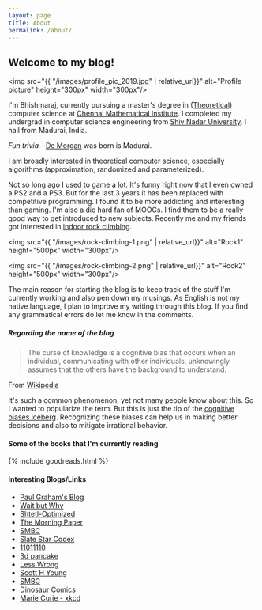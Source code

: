 ```yaml
---
layout: page
title: About
permalink: /about/
---
```


## Welcome to my blog! 

<img src="{{ "/images/profile_pic_2019.jpg" | relative_url}}" alt="Profile picture" height="300px" width="300px"/>


I'm Bhishmaraj, currently pursuing a master's degree in ([Theoretical](https://introtcs.org/public/lec_01_introduction.html)) computer science at [Chennai Mathematical Institute](https://www.cmi.ac.in/people/student-profile.php?id=bhishma). I completed my undergrad in computer science engineering from [Shiv Nadar University](https://snu.edu.in/). I hail from Madurai, India. 

_Fun trivia_ - [De Morgan](https://en.wikipedia.org/wiki/Augustus_De_Morgan#Childhood) was born is Madurai. 

I am broadly interested in theoretical computer science, especially algorithms (approximation, randomized and parameterized). 

Not so long ago I used to game a lot. It's funny right now that I even owned a PS2 and a PS3. But for the last 3 years it has been replaced with competitive programming. I found it to be more addicting and interesting than gaming. I'm also a die hard fan of MOOCs. I find them to be a really good way to get introduced to new subjects. Recently me and my friends got interested in [indoor rock climbing](https://goo.gl/maps/ngSee2YXmvx2m1kR6). 

 <img src="{{ "/images/rock-climbing-1.png" | relative_url}}" alt="Rock1" height="500px" width="300px"/>

 <img src="{{ "/images/rock-climbing-2.png" | relative_url}}" alt="Rock2" height="500px" width="300px"/>

The main reason for starting the blog is to keep track of the stuff I'm currently working and also pen down my musings. As English is not my native language, I plan to improve my writing through this blog. If you find any grammatical errors do let me know in the comments.



##### Regarding the name of the blog  

>The curse of knowledge is a cognitive bias that occurs when an individual, communicating with other individuals, unknowingly assumes that the others have the background to understand.

From [Wikipedia](https://en.wikipedia.org/wiki/Curse_of_knowledge)

It's such a common phenomenon, yet not many people know about this. So I wanted to popularize the term. But this is just the tip of the [cognitive biases iceberg](https://yourbias.is/). Recognizing these biases can help us in making better decisions and also to mitigate irrational behavior.  


#### Some of the books that I'm currently reading

{% include goodreads.html %}

#### Interesting Blogs/Links

*   [Paul Graham's Blog](http://paulgraham.com/)
*   [Wait but Why](https://waitbutwhy.com/)
*   [Shtetl-Optimized](https://www.scottaaronson.com/blog/)
*   [The Morning Paper](https://blog.acolyer.org/)
*   [SMBC](https://www.smbc-comics.com/)
*   [Slate Star Codex](https://slatestarcodex.com/)
*   [11011110](https://11011110.github.io/blog/)
*   [3d pancake](http://3dpancakes.typepad.com/)
*	[Less Wrong](https://www.lesswrong.com/)
*	[Scott H Young](https://www.scotthyoung.com/blog/)
*	[SMBC](https://www.smbc-comics.com/)
*	[Dinosaur Comics](https://www.qwantz.com/)
*	[Marie Curie - xkcd](https://xkcd.com/896/)


